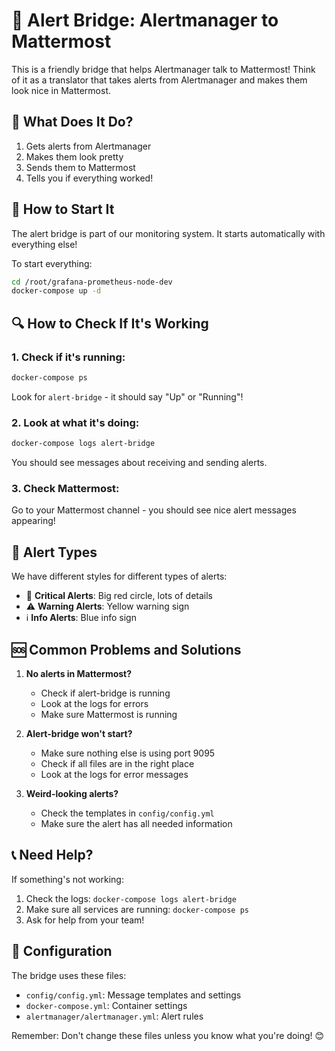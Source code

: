 # 🔔 Alert Bridge: Alertmanager to Mattermost

This is a friendly bridge that helps Alertmanager talk to Mattermost! Think of it as a translator that takes alerts from Alertmanager and makes them look nice in Mattermost.

## 🎯 What Does It Do?

1. Gets alerts from Alertmanager
2. Makes them look pretty
3. Sends them to Mattermost
4. Tells you if everything worked!

## 🚀 How to Start It

The alert bridge is part of our monitoring system. It starts automatically with everything else!

To start everything:
```bash
cd /root/grafana-prometheus-node-dev
docker-compose up -d
```

## 🔍 How to Check If It's Working

### 1. Check if it's running:
```bash
docker-compose ps
```
Look for `alert-bridge` - it should say "Up" or "Running"!

### 2. Look at what it's doing:
```bash
docker-compose logs alert-bridge
```
You should see messages about receiving and sending alerts.

### 3. Check Mattermost:
Go to your Mattermost channel - you should see nice alert messages appearing!

## 🎨 Alert Types

We have different styles for different types of alerts:

- 🔴 **Critical Alerts**: Big red circle, lots of details
- ⚠️ **Warning Alerts**: Yellow warning sign
- ℹ️ **Info Alerts**: Blue info sign

## 🆘 Common Problems and Solutions

1. **No alerts in Mattermost?**
   - Check if alert-bridge is running
   - Look at the logs for errors
   - Make sure Mattermost is running

2. **Alert-bridge won't start?**
   - Make sure nothing else is using port 9095
   - Check if all files are in the right place
   - Look at the logs for error messages

3. **Weird-looking alerts?**
   - Check the templates in `config/config.yml`
   - Make sure the alert has all needed information

## 📞 Need Help?

If something's not working:
1. Check the logs: `docker-compose logs alert-bridge`
2. Make sure all services are running: `docker-compose ps`
3. Ask for help from your team!

## 🔧 Configuration

The bridge uses these files:
- `config/config.yml`: Message templates and settings
- `docker-compose.yml`: Container settings
- `alertmanager/alertmanager.yml`: Alert rules

Remember: Don't change these files unless you know what you're doing! 😊 